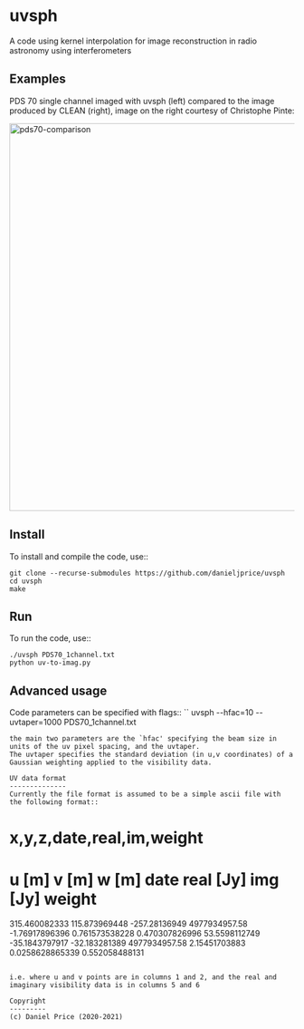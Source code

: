 uvsph
=======
A code using kernel interpolation for image reconstruction in radio astronomy using interferometers


Examples
--------
PDS 70 single channel imaged with uvsph (left) compared to the image produced by CLEAN (right), image on the right courtesy of Christophe Pinte:

<img width="684" alt="pds70-comparison" src="https://user-images.githubusercontent.com/12252103/90853029-666d0900-e3bc-11ea-9919-1ea7318861f9.png">


Install
-------
To install and compile the code, use::

```
git clone --recurse-submodules https://github.com/danieljprice/uvsph
cd uvsph
make
```

Run
---
To run the code, use::
```
./uvsph PDS70_1channel.txt
python uv-to-imag.py
```

Advanced usage
--------------
Code parameters can be specified with flags::
``
uvsph --hfac=10 --uvtaper=1000 PDS70_1channel.txt
```
the main two parameters are the `hfac' specifying the beam size in units of the uv pixel spacing, and the uvtaper.
The uvtaper specifies the standard deviation (in u,v coordinates) of a Gaussian weighting applied to the visibility data.

UV data format
--------------
Currently the file format is assumed to be a simple ascii file with the following format::

```
# x,y,z,date,real,im,weight
# u [m]  v [m]  w [m]  date  real [Jy]  img [Jy]  weight
315.460082333 115.873969448 -257.28136949 4977934957.58 -1.76917896396 0.761573538228 0.470307826996
53.5598112749 -35.1843797917 -32.183281389 4977934957.58 2.15451703883 0.0258628865339 0.552058488131
```

i.e. where u and v points are in columns 1 and 2, and the real and imaginary visibility data is in columns 5 and 6

Copyright
---------
(c) Daniel Price (2020-2021)
